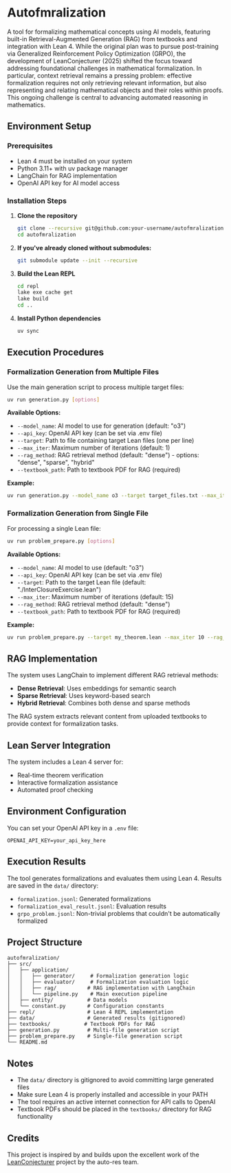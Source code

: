 # Autofmralization

A tool for formalizing mathematical concepts using AI models, featuring built-in Retrieval-Augmented Generation (RAG) from textbooks and integration with Lean 4. While the original plan was to pursue post-training via Generalized Reinforcement Policy Optimization (GRPO), the development of LeanConjecturer (2025) shifted the focus toward addressing foundational challenges in mathematical formalization. In particular, context retrieval remains a pressing problem: effective formalization requires not only retrieving relevant information, but also representing and relating mathematical objects and their roles within proofs. This ongoing challenge is central to advancing automated reasoning in mathematics.

## Environment Setup

### Prerequisites

- Lean 4 must be installed on your system
- Python 3.11+ with uv package manager
- LangChain for RAG implementation
- OpenAI API key for AI model access

### Installation Steps

1. **Clone the repository**

   ```bash
   git clone --recursive git@github.com:your-username/autofmralization.git
   cd autofmralization
   ```

2. **If you've already cloned without submodules:**

   ```bash
   git submodule update --init --recursive
   ```

3. **Build the Lean REPL**

   ```bash
   cd repl
   lake exe cache get
   lake build
   cd ..
   ```

4. **Install Python dependencies**
   ```bash
   uv sync
   ```

## Execution Procedures

### Formalization Generation from Multiple Files

Use the main generation script to process multiple target files:

```bash
uv run generation.py [options]
```

**Available Options:**

- `--model_name`: AI model to use for generation (default: "o3")
- `--api_key`: OpenAI API key (can be set via .env file)
- `--target`: Path to file containing target Lean files (one per line)
- `--max_iter`: Maximum number of iterations (default: 1)
- `--rag_method`: RAG retrieval method (default: "dense") - options: "dense", "sparse", "hybrid"
- `--textbook_path`: Path to textbook PDF for RAG (required)

**Example:**

```bash
uv run generation.py --model_name o3 --target target_files.txt --max_iter 5 --rag_method hybrid --textbook_path textbooks/analysis.pdf
```

### Formalization Generation from Single File

For processing a single Lean file:

```bash
uv run problem_prepare.py [options]
```

**Available Options:**

- `--model_name`: AI model to use (default: "o3")
- `--api_key`: OpenAI API key (can be set via .env file)
- `--target`: Path to the target Lean file (default: "./InterClosureExercise.lean")
- `--max_iter`: Maximum number of iterations (default: 15)
- `--rag_method`: RAG retrieval method (default: "dense")
- `--textbook_path`: Path to textbook PDF for RAG (required)

**Example:**

```bash
uv run problem_prepare.py --target my_theorem.lean --max_iter 10 --rag_method dense --textbook_path textbooks/linear_algebra.pdf
```

## RAG Implementation

The system uses LangChain to implement different RAG retrieval methods:

- **Dense Retrieval**: Uses embeddings for semantic search
- **Sparse Retrieval**: Uses keyword-based search
- **Hybrid Retrieval**: Combines both dense and sparse methods

The RAG system extracts relevant content from uploaded textbooks to provide context for formalization tasks.

## Lean Server Integration

The system includes a Lean 4 server for:

- Real-time theorem verification
- Interactive formalization assistance
- Automated proof checking

## Environment Configuration

You can set your OpenAI API key in a `.env` file:

```
OPENAI_API_KEY=your_api_key_here
```

## Execution Results

The tool generates formalizations and evaluates them using Lean 4. Results are saved in the `data/` directory:

- `formalization.jsonl`: Generated formalizations
- `formalization_eval_result.jsonl`: Evaluation results
- `grpo_problem.jsonl`: Non-trivial problems that couldn't be automatically formalized

## Project Structure

```
autofmralization/
├── src/
│   ├── application/
│   │   ├── generator/     # Formalization generation logic
│   │   ├── evaluator/     # Formalization evaluation logic
│   │   ├── rag/          # RAG implementation with LangChain
│   │   └── pipeline.py    # Main execution pipeline
│   ├── entity/           # Data models
│   └── constant.py       # Configuration constants
├── repl/                 # Lean 4 REPL implementation
├── data/                 # Generated results (gitignored)
├── textbooks/           # Textbook PDFs for RAG
├── generation.py         # Multi-file generation script
├── problem_prepare.py    # Single-file generation script
└── README.md
```

## Notes

- The `data/` directory is gitignored to avoid committing large generated files
- Make sure Lean 4 is properly installed and accessible in your PATH
- The tool requires an active internet connection for API calls to OpenAI
- Textbook PDFs should be placed in the `textbooks/` directory for RAG functionality

## Credits

This project is inspired by and builds upon the excellent work of the [LeanConjecturer](https://github.com/auto-res/LeanConjecturer) project by the auto-res team.
